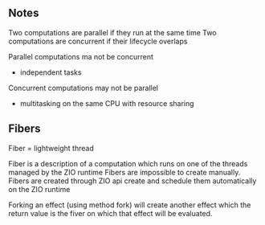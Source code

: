 ## Notes

Two computations are parallel if they run at the same time
Two computations are concurrent if their lifecycle overlaps

Parallel computations ma not be concurrent
 - independent tasks

Concurrent computations may not be parallel
  - multitasking on the same CPU with resource sharing

## Fibers

Fiber = lightweight thread

Fiber is a description of a computation which runs on one of the threads managed by the ZIO runtime
Fibers are impossible to create manually. Fibers are created through ZIO api create and schedule them automatically on the ZIO runtime

Forking an effect (using method fork) will create another effect which the return value is the fiver on which that effect will be evaluated.  